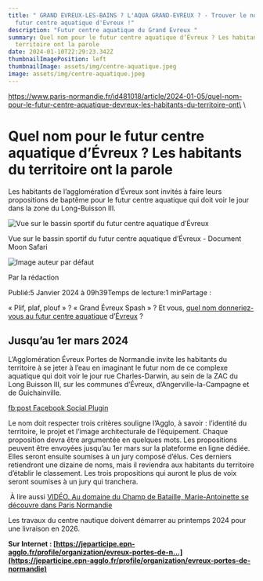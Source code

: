 ```yaml
---
title: " GRAND EVREUX-LES-BAINS ? L'AQUA GRAND-EVREUX ? - Trouver le nom du
  futur centre aquatique d'Evreux !"
description: "Futur centre aquatique du Grand Evreux "
summary: Quel nom pour le futur centre aquatique d’Évreux ? Les habitants du
  territoire ont la parole
date: 2024-01-10T22:29:23.342Z
thumbnailImagePosition: left
thumbnailImage: assets/img/centre-aquatique.jpeg
image: assets/img/centre-aquatique.jpeg
---
```

https://www.paris-normandie.fr/id481018/article/2024-01-05/quel-nom-pour-le-futur-centre-aquatique-devreux-les-habitants-du-territoire-ont﻿\
\
<!--StartFragment-->

# Quel nom pour le futur centre aquatique d’Évreux ? Les habitants du territoire ont la parole

Les habitants de l’agglomération d’Évreux sont invités à faire leurs propositions de baptême pour le futur centre aquatique qui doit voir le jour dans la zone du Long-Buisson III.

![Vue sur le bassin sportif du futur centre aquatique d’Évreux](https://prmeng.rosselcdn.net/sites/default/files/dpistyles_v2/prm_16_9_856w/2024/01/05/node_481018/40062754/public/2024/01/05/10166024.jpeg?itok=3dvbqWhe1704443963)

Vue sur le bassin sportif du futur centre aquatique d’Évreux - Document Moon Safari

![Image auteur par défaut](https://prmeng.rosselcdn.net/sites/all/themes/enacarbon_pn/images/pn_logo_gris.png)

Par la rédaction

Publié:5 Janvier 2024 à 09h39Temps de lecture:1 minPartage :

« Plif, plaf, plouf » ? « Grand Évreux Spash » ? Et vous, [quel nom donneriez-vous au futur centre aquatique](https://jeparticipe.epn-agglo.fr/project/centre-aquatique/presentation/presentation-du-projet) d’[Évreux](https://www.paris-normandie.fr/29002/sections/evreux) ?

## Jusqu’au 1er mars 2024

L’Agglomération Évreux Portes de Normandie invite les habitants du territoire à se jeter à l’eau en imaginant le futur nom de ce complexe aquatique qui doit voir le jour rue Charles-Darwin, au sein de la ZAC du Long Buisson III, sur les communes d’Évreux, d’Angerville-la-Campagne et de Guichainville.

[fb:post Facebook Social Plugin](https://www.facebook.com/v3.3/plugins/post.php?app_id=1382926775282769&channel=https%3A%2F%2Fstaticxx.facebook.com%2Fx%2Fconnect%2Fxd_arbiter%2F%3Fversion%3D46%23cb%3Df1627a97f612c64%26domain%3Dwww.paris-normandie.fr%26is_canvas%3Dfalse%26origin%3Dhttps%253A%252F%252Fwww.paris-normandie.fr%252Ff2497c2d6b0a454%26relation%3Dparent.parent&container_width=0&href=https%3A%2F%2Fwww.facebook.com%2Fevreuxportesdenormandie%2Fposts%2Fpfbid0Kv5d6uzVpWokSRWvAKsgYRC4VcEexQPCZxW2VC1wSas1whjeYKWBggqrqF1WEL8Dl&locale=fr_FR&sdk=joey)

Le nom doit respecter trois critères souligne l’Agglo, à savoir : l’identité du territoire, le projet et l’image architecturale de l’équipement. Chaque proposition devra être argumentée en quelques mots. Les propositions peuvent être envoyées jusqu’au 1er mars sur la plateforme en ligne dédiée. Elles seront ensuite soumises à un jury composé d’élus. Ces derniers retiendront une dizaine de noms, mais il reviendra aux habitants du territoire d’établir le classement. Les trois propositions qui auront le plus de voix seront soumises à un jury qui tranchera.

 À lire aussi [VIDÉO. Au domaine du Champ de Bataille, Marie-Antoinette se découvre dans Paris Normandie](https://www.paris-normandie.fr/id480859/article/2024-01-04/video-au-domaine-du-champ-de-bataille-marie-antoinette-se-decouvre-dans-paris)

Les travaux du centre nautique doivent démarrer au printemps 2024 pour une livraison en 2026.

**Sur Internet : [https://jeparticipe.epn-agglo.fr/profile/organization/evreux-portes-de-n...](https://jeparticipe.epn-agglo.fr/profile/organization/evreux-portes-de-normandie)**

<!--EndFragment-->